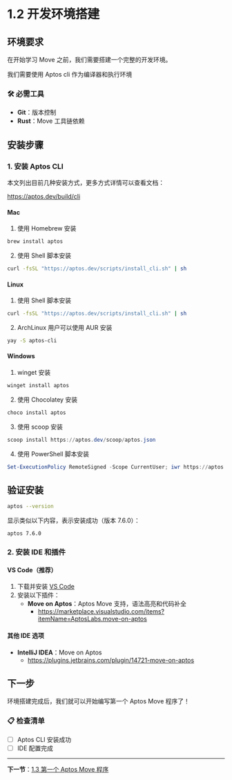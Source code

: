 # 1.2 开发环境搭建

## 环境要求

在开始学习 Move 之前，我们需要搭建一个完整的开发环境。

我们需要使用 Aptos cli 作为编译器和执行环境

### 🛠️ 必需工具
- **Git**：版本控制
- **Rust**：Move 工具链依赖

## 安装步骤

### 1. 安装 Aptos CLI

本文列出目前几种安装方式，更多方式详情可以查看文档：

https://aptos.dev/build/cli

#### Mac

1. 使用 Homebrew 安装
```bash
brew install aptos
```
2. 使用 Shell 脚本安装
```bash
curl -fsSL "https://aptos.dev/scripts/install_cli.sh" | sh
``` 

#### Linux
1. 使用 Shell 脚本安装
```bash
curl -fsSL "https://aptos.dev/scripts/install_cli.sh" | sh
```
2. ArchLinux 用户可以使用 AUR 安装
```bash
yay -S aptos-cli
```

#### Windows
1. winget 安装
```powershell
winget install aptos
```

2. 使用 Chocolatey 安装
```powershell
choco install aptos
```

3. 使用 scoop 安装
```powershell
scoop install https://aptos.dev/scoop/aptos.json
```

4. 使用 PowerShell 脚本安装
```powershell
Set-ExecutionPolicy RemoteSigned -Scope CurrentUser; iwr https://aptos.dev/scripts/install_cli.ps1 | iex
```

## 验证安装
```bash
aptos --version
```

显示类似以下内容，表示安装成功（版本 7.6.0）：

```
aptos 7.6.0
```

### 2. 安装 IDE 和插件

#### VS Code（推荐）
1. 下载并安装 [VS Code](https://code.visualstudio.com/)
2. 安装以下插件：
    - **Move on Aptos**：Aptos Move 支持，语法高亮和代码补全
        - https://marketplace.visualstudio.com/items?itemName=AptosLabs.move-on-aptos

#### 其他 IDE 选项
- **IntelliJ IDEA**：Move on Aptos
    - https://plugins.jetbrains.com/plugin/14721-move-on-aptos

## 下一步

环境搭建完成后，我们就可以开始编写第一个 Aptos Move 程序了！

### 📋 检查清单
- [ ] Aptos CLI 安装成功
- [ ] IDE 配置完成

---

**下一节**：[1.3 第一个 Aptos Move 程序](./03-first-program.md) 